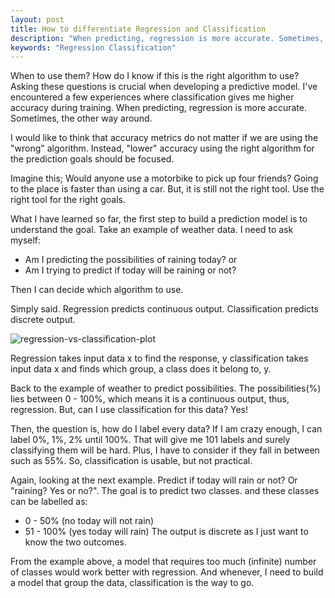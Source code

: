 ```yaml
---
layout: post
title: How to differentiate Regression and Classification
description: "When predicting, regression is more accurate. Sometimes, the other way around"
keywords: "Regression Classification"
---
```


When to use them? How do I know if this is the right algorithm to use? Asking these questions is crucial when developing a predictive model. I've encountered a few experiences where classification gives me higher accuracy during training. When predicting, regression is more accurate. Sometimes, the other way around.

I would like to think that accuracy metrics do not matter if we are using the "wrong" algorithm. Instead, "lower" accuracy using the right algorithm for the prediction goals should be focused.

Imagine this; Would anyone use a motorbike to pick up four friends? Going to the place is faster than using a car. But, it is still not the right tool. Use the right tool for the right goals.

What I have learned so far, the first step to build a prediction model is to understand the goal. Take an example of weather data. I need to ask myself:
- Am I predicting the possibilities of raining today? or
- Am I trying to predict if today will be raining or not?

Then I can decide which algorithm to use.

Simply said. Regression predicts continuous output. Classification predicts discrete output.

![regression-vs-classification-plot](https://res.cloudinary.com/practicaldev/image/fetch/s--c4Lfzdwy--/c_limit%2Cf_auto%2Cfl_progressive%2Cq_auto%2Cw_880/https://thepracticaldev.s3.amazonaws.com/i/mjshszqx4fj22hs12vfn.png)

Regression takes input data x to find the response, y classification takes input data x and finds which group, a class does it belong to, y.

Back to the example of weather to predict possibilities. The possibilities(%) lies between 0 - 100%, which means it is a continuous output, thus, regression. But, can I use classification for this data? Yes!

Then, the question is, how do I label every data?  If I am crazy enough, I can label 0%, 1%, 2% until 100%. That will give me 101 labels and surely classifying them will be hard. Plus, I have to consider if they fall in between such as 55%. So, classification is usable, but not practical.

Again, looking at the next example. Predict if today will rain or not? Or "raining? Yes or no?". The goal is to predict two classes. and these classes can be labelled as:
- 0 - 50% (no today will not rain)
- 51 - 100% (yes today will rain) 
The output is discrete as I just want to know the two outcomes. 

From the example above, a model that requires too much (infinite) number of classes would work better with regression. And whenever, I need to build a model that group the data, classification is the way to go.
